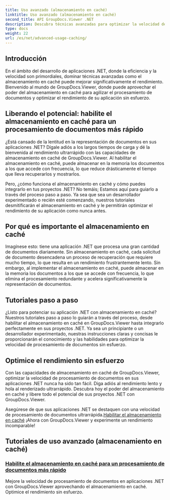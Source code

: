```yaml
---
title: Uso avanzado (almacenamiento en caché)
linktitle: Uso avanzado (almacenamiento en caché)
second_title: API GroupDocs.Viewer .NET
description: Descubra técnicas avanzadas para optimizar la velocidad de procesamiento de documentos en aplicaciones .NET con GroupDocs.Viewer. ¡Aprenda cómo habilitar el almacenamiento en caché para un rendimiento más rápido ahora!
type: docs
weight: 22
url: /es/net/advanced-usage-caching/
---
```


## Introducción

En el ámbito del desarrollo de aplicaciones .NET, donde la eficiencia y la velocidad son primordiales, dominar técnicas avanzadas como el almacenamiento en caché puede mejorar significativamente el rendimiento. Bienvenido al mundo de GroupDocs.Viewer, donde puede aprovechar el poder del almacenamiento en caché para agilizar el procesamiento de documentos y optimizar el rendimiento de su aplicación sin esfuerzo.

## Liberando el potencial: habilite el almacenamiento en caché para un procesamiento de documentos más rápido

¿Está cansado de la lentitud en la representación de documentos en sus aplicaciones .NET? Dígale adiós a los largos tiempos de carga y dé la bienvenida al rendimiento ultrarrápido con las capacidades de almacenamiento en caché de GroupDocs.Viewer. Al habilitar el almacenamiento en caché, puede almacenar en la memoria los documentos a los que accede con frecuencia, lo que reduce drásticamente el tiempo que lleva recuperarlos y mostrarlos.

Pero, ¿cómo funciona el almacenamiento en caché y cómo puedes integrarlo en tus proyectos .NET? No temáis; Estamos aquí para guiarlo a través del proceso paso a paso. Ya sea que sea un desarrollador experimentado o recién esté comenzando, nuestros tutoriales desmitificarán el almacenamiento en caché y le permitirán optimizar el rendimiento de su aplicación como nunca antes.

## Por qué es importante el almacenamiento en caché

Imagínese esto: tiene una aplicación .NET que procesa una gran cantidad de documentos diariamente. Sin almacenamiento en caché, cada solicitud de documento desencadena un proceso de recuperación que requiere mucho tiempo, lo que resulta en un rendimiento frustrantemente lento. Sin embargo, al implementar el almacenamiento en caché, puede almacenar en la memoria los documentos a los que se accede con frecuencia, lo que elimina el procesamiento redundante y acelera significativamente la representación de documentos.

## Tutoriales paso a paso

¿Listo para potenciar su aplicación .NET con almacenamiento en caché? Nuestros tutoriales paso a paso lo guiarán a través del proceso, desde habilitar el almacenamiento en caché en GroupDocs.Viewer hasta integrarlo perfectamente en sus proyectos .NET. Ya sea un principiante o un desarrollador experimentado, nuestras instrucciones claras y concisas le proporcionarán el conocimiento y las habilidades para optimizar la velocidad de procesamiento de documentos sin esfuerzo.

## Optimice el rendimiento sin esfuerzo

Con las capacidades de almacenamiento en caché de GroupDocs.Viewer, optimizar la velocidad de procesamiento de documentos en sus aplicaciones .NET nunca ha sido tan fácil. Diga adiós al rendimiento lento y hola al renderizado ultrarrápido. Descubra hoy el poder del almacenamiento en caché y libere todo el potencial de sus proyectos .NET con GroupDocs.Viewer.

 Asegúrese de que sus aplicaciones .NET se destaquen con una velocidad de procesamiento de documentos ultrarrápida.[Habilitar el almacenamiento en caché](./enable-caching/) ¡Ahora con GroupDocs.Viewer y experimente un rendimiento incomparable!

## Tutoriales de uso avanzado (almacenamiento en caché)
### [Habilite el almacenamiento en caché para un procesamiento de documentos más rápido](./enable-caching/)
Mejore la velocidad de procesamiento de documentos en aplicaciones .NET con GroupDocs.Viewer aprovechando el almacenamiento en caché. Optimice el rendimiento sin esfuerzo.